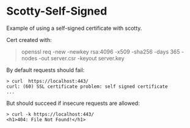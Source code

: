 
# Scotty-Self-Signed

Example of using a self-signed certificate with scotty.

Cert created with:

> openssl req -new -newkey rsa:4096 -x509 -sha256 -days 365 -nodes -out server.csr -keyout server.key

By default requests should fail:

```
> curl  https://localhost:443/
curl: (60) SSL certificate problem: self signed certificate
...
```

But should succeed if insecure requests are allowed:

```
> curl -k https://localhost:443/
<h1>404: File Not Found!</h1>
```